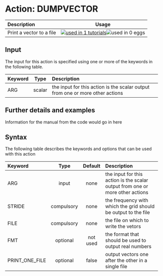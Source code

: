 # Action: DUMPVECTOR

| Description    | Usage |
|:--------|:--------:|
| Print a vector to a file | [![used in 1 tutorials](https://img.shields.io/badge/tutorials-1-green.svg)](https://www.plumed-tutorials.org/browse.html?search=DUMPVECTOR)![used in 0 eggs](https://img.shields.io/badge/nest-0-red.svg) | 

## Input

The input for this action is specified using one or more of the keywords in the following table.

| Keyword |  Type | Description |
|:--------|:------:|:-----------|
| ARG | scalar | the input for this action is the scalar output from one or more other actions |


## Further details and examples 
Information for the manual from the code would go in here 
## Syntax 
The following table describes the keywords and options that can be used with this action 

| Keyword | Type | Default | Description |
|:-------|:----:|:-------:|:-----------|
| ARG | input | none | the input for this action is the scalar output from one or more other actions |
| STRIDE | compulsory | none |  the frequency with which the grid should be output to the file |
| FILE | compulsory | none |  the file on which to write the vetors |
| FMT | optional | not used | the format that should be used to output real numbers |
| PRINT_ONE_FILE | optional | false |  output vectors one after the other in a single file |
